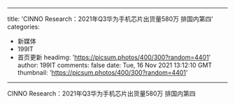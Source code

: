 
---
title: 'CINNO Research：2021年Q3华为手机芯片出货量580万 排国内第四'
categories: 
 - 新媒体
 - 199IT
 - 首页更新
headimg: 'https://picsum.photos/400/300?random=4401'
author: 199IT
comments: false
date: Tue, 16 Nov 2021 13:12:10 GMT
thumbnail: 'https://picsum.photos/400/300?random=4401'
---

<div>   
CINNO Research：2021年Q3华为手机芯片出货量580万 排国内第四  
</div>
            